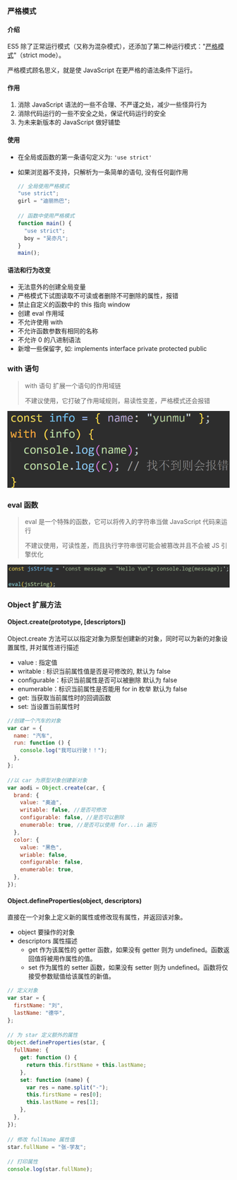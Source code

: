 ### 严格模式

#### 介绍

ES5 除了正常运行模式（又称为混杂模式），还添加了第二种运行模式："[严格模式](https://developer.mozilla.org/zh-CN/docs/Web/JavaScript/Reference/Strict_mode)"（strict mode）。

严格模式顾名思义，就是使 JavaScript 在更严格的语法条件下运行。

#### 作用

1.  消除 JavaScript 语法的一些不合理、不严谨之处，减少一些怪异行为
2.  消除代码运行的一些不安全之处，保证代码运行的安全
3.  为未来新版本的 JavaScript 做好铺垫

#### 使用

- 在全局或函数的第一条语句定义为: `'use strict'`

- 如果浏览器不支持，只解析为一条简单的语句, 没有任何副作用

  ```js
  // 全局使用严格模式
  "use strict";
  girl = "迪丽热巴";

  // 函数中使用严格模式
  function main() {
    "use strict";
    boy = "吴亦凡";
  }
  main();
  ```

#### 语法和行为改变

- 无法意外的创建全局变量
- 严格模式下试图读取不可读或者删除不可删除的属性，报错
- 禁止自定义的函数中的 this 指向 window
- 创建 eval 作用域
- 不允许使用 with
- 不允许函数参数有相同的名称
- 不允许 0 的八进制语法
- 新增一些保留字, 如: implements interface private protected public

### with 语句

> with 语句 扩展一个语句的作用域链
>
> 不建议使用，它打破了作用域规则，易读性变差，严格模式还会报错

<img src="https://raw.githubusercontent.com/xixixiaoyu/CloundImg2/main/image-20220209150107066.png" alt="image-20220209150107066" style="zoom:67%;" />

### eval 函数

> eval 是一个特殊的函数，它可以将传入的字符串当做 JavaScript 代码来运行
>
> 不建议使用，可读性差，而且执行字符串很可能会被篡改并且不会被 JS 引擎优化

![image-20220209152255466](https://raw.githubusercontent.com/xixixiaoyu/CloundImg2/main/image-20220209152255466.png)

### Object 扩展方法

#### Object.create(prototype, [descriptors])

Object.create 方法可以以指定对象为原型创建新的对象，同时可以为新的对象设置属性, 并对属性进行描述

- value : 指定值
- writable : 标识当前属性值是否是可修改的, 默认为 false
- configurable：标识当前属性是否可以被删除 默认为 false
- enumerable：标识当前属性是否能用 for in 枚举 默认为 false
- get: 当获取当前属性时的回调函数
- set: 当设置当前属性时

```js
//创建一个汽车的对象
var car = {
  name: "汽车",
  run: function () {
    console.log("我可以行驶！！");
  },
};

//以 car 为原型对象创建新对象
var aodi = Object.create(car, {
  brand: {
    value: "奥迪",
    writable: false, //是否可修改
    configurable: false, //是否可以删除
    enumerable: true, //是否可以使用 for...in 遍历
  },
  color: {
    value: "黑色",
    wriable: false,
    configurable: false,
    enumerable: true,
  },
});
```

#### Object.defineProperties(object, descriptors)

直接在一个对象上定义新的属性或修改现有属性，并返回该对象。

- object 要操作的对象
- descriptors 属性描述
  - get 作为该属性的 getter 函数，如果没有 getter 则为 undefined。函数返回值将被用作属性的值。
  - set 作为属性的 setter 函数，如果没有 setter 则为 undefined。函数将仅接受参数赋值给该属性的新值。

```js
// 定义对象
var star = {
  firstName: "刘",
  lastName: "德华",
};

// 为 star 定义额外的属性
Object.defineProperties(star, {
  fullName: {
    get: function () {
      return this.firstName + this.lastName;
    },
    set: function (name) {
      var res = name.split("-");
      this.firstName = res[0];
      this.lastName = res[1];
    },
  },
});

// 修改 fullName 属性值
star.fullName = "张-学友";

// 打印属性
console.log(star.fullName);
```
